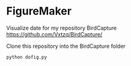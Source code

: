 # FigureMaker
Visualize date for my repository BirdCapture https://github.com/Vxtzq/BirdCapture/

Clone this repository into the BirdCapture folder

```python dofig.py```
